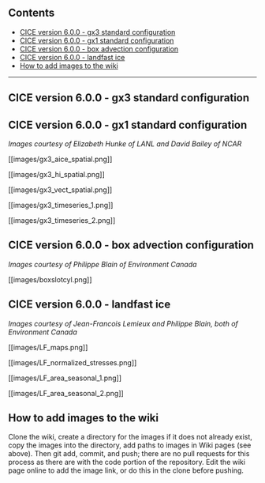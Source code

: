## Contents
* [CICE version 6.0.0 - gx3 standard configuration](https://github.com/CICE-Consortium/CICE/wiki/CICE-Sample-output#cice-version-600---gx3-standard-configuration)
* [CICE version 6.0.0 - gx1 standard configuration](https://github.com/CICE-Consortium/CICE/wiki/CICE-Sample-output#cice-version-600---gx1-standard-configuration)
* [CICE version 6.0.0 - box advection configuration](https://github.com/CICE-Consortium/CICE/wiki/CICE-Sample-output#cice-version-600---box-advection-configuration)
* [CICE version 6.0.0 - landfast ice](https://github.com/CICE-Consortium/CICE/wiki/CICE-Sample-output#cice-version-600---landfast-ice)
* [How to add images to the wiki](https://github.com/CICE-Consortium/CICE/wiki/CICE-Sample-output#how-to-add-images-to-the-wiki)

------------------------------------------------------------------------------------------------------------------------

## CICE version 6.0.0 - gx3 standard configuration

## CICE version 6.0.0 - gx1 standard configuration
*Images courtesy of Elizabeth Hunke of LANL and David Bailey of NCAR*

[[images/gx3_aice_spatial.png]]

[[images/gx3_hi_spatial.png]]

[[images/gx3_vect_spatial.png]]

[[images/gx3_timeseries_1.png]]

[[images/gx3_timeseries_2.png]]

## CICE version 6.0.0 - box advection configuration
*Images courtesy of Philippe Blain of Environment Canada*

[[images/boxslotcyl.png]]

## CICE version 6.0.0 - landfast ice
*Images courtesy of Jean-Francois Lemieux and Philippe Blain, both of Environment Canada*

[[images/LF_maps.png]]

[[images/LF_normalized_stresses.png]]

[[images/LF_area_seasonal_1.png]]

[[images/LF_area_seasonal_2.png]]

## How to add images to the wiki

Clone the wiki, create a directory for the images if it does not already exist, copy the images into the directory, add paths to images in Wiki pages (see above). Then git add, commit, and push; there are no pull requests for this process as there are with the code portion of the repository.  Edit the wiki page online to add the image link, or do this in the clone before pushing.

